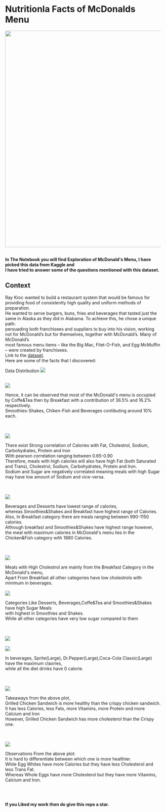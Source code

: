 # Nutritionla Facts of McDonalds Menu

<img src="https://raw.githubusercontent.com/mohan-gupta/EDA/main/McDonald's%20Menu/Plots/McDonalds.webp" width="1100" height="700"><br><br>

<b>In The Notebook you will find Exploration of McDonald's Menu, I have picked this data from Kaggle and<br>
I have tried to answer some of the questions mentioned with this dataset.</b><br>

## Context
Ray Kroc wanted to build a restaurant system that would be famous for providing food of consistently high quality and uniform methods of preparation.<br>
He wanted to serve burgers, buns, fries and beverages that tasted just the same in Alaska as they did in Alabama. To achieve this, he chose a unique path:<br>
persuading both franchisees and suppliers to buy into his vision, working not for McDonald’s but for themselves, together with McDonald’s. Many of McDonald’s<br>
most famous menu items – like the Big Mac, Filet-O-Fish, and Egg McMuffin – were created by franchisees.<br>
Link to the [dataset](https://www.kaggle.com/mcdonalds/nutrition-facts).<br>
Here are some of the facts that I discovered:<br>

Data Distribution
<img src ="https://github.com/Mohan-Gupta/EDA/blob/main/McDonald's%20Menu/Plots/datadist.png">
<br><br>

<img src="https://github.com/Mohan-Gupta/EDA/blob/main/McDonald's%20Menu/Plots/CategoryPie.png">
<p>Hence, it can be observed that most of the McDonald's menu is occupied by Coffe&Tea then by Breakfast with a contribution of 36.5% and 16.2% respectively.<br>
Smoothies-Shakes, Chiken-Fish and Beverages contibuting around 10% each.</p><br><br>

<img src="https://github.com/Mohan-Gupta/EDA/blob/main/McDonald's%20Menu/Plots/Corr_hearmap.png">
<p>There exist Strong correlation of Calories with Fat, Cholestrol, Sodium, Carbohydrates, Protein and Iron<br> With pearson correlation ranging between 0.65-0.90<br>
Therefore, meals with high calories will also have high Fat (both Saturated and Trans), Cholestrol, Sodium, Carbohydrates, Protein and Iron.<br>
Sodium and Sugar are negatively correlated meaning meals with high Sugar may have low amount of Sodium and vice-versa.</p><br><br>

<img src="https://github.com/Mohan-Gupta/EDA/blob/main/McDonald's%20Menu/Plots/CalsDist.png">
<p>Beverages and Desserts have lowest range of calories,<br>
whereas Smoothies&Shakes and Breakfast have highest range of Calories.<br>
Also, In Breakfast category there are meals ranging between 990-1150 calories.<br>
Although breakfast and Smoothies&Shakes have highest range however,<br>
the meal with maximum calories in McDonald's menu lies in the Chicken&Fish category with 1880 Calories.</p><br><br>

<img src="https://github.com/Mohan-Gupta/EDA/blob/main/McDonald's%20Menu/Plots/CholsDist.png">
<p>Meals with High Cholestrol are mainly from the Breakfast Category in the McDonald's menu,<br>
Apart From Breakfast all other categories have low cholestrols with minimum in beverages.<br><br>
  
<img src="https://github.com/Mohan-Gupta/EDA/blob/main/McDonald's%20Menu/Plots/SugarDist.png">
<p>Categories Like Desserts, Beverages,Coffe&Tea and Smoothies&Shakes have high Sugar Meals<br>
with highest in Smoothies and Shakes.<br>
While all other categories have very low sugar compared to them</p><br><br>

<img src="https://github.com/Mohan-Gupta/EDA/blob/main/McDonald's%20Menu/Plots/AvgCals.png">
<br><br>

<img src="https://github.com/Mohan-Gupta/EDA/blob/main/McDonald's%20Menu/Plots/bevgCals.png">
<p>In beverages, Sprite(Large), Dr.Pepper(Large),Coca-Cola Classic(Large) have the maximum claories,<br>
while all the diet drinks have 0 calorie.</p><br><br>
  
 <img src="https://github.com/Mohan-Gupta/EDA/blob/main/McDonald's%20Menu/Plots/GrilledVsCrispy.png">
<p>Takeaways from the above plot,<br>
Grilled Chicken Sandwich is more healthy than the crispy chicken sandwich.<br>
It has less Calories, less Fats, more Vitamins, more Protein and more Calcium and Iron<br>
However, Grilled Chicken Sandwich has more cholesterol than the Crispy one.
</p><br><br>

<img src="https://github.com/Mohan-Gupta/EDA/blob/main/McDonald's%20Menu/Plots/WholeVsWhite.png">
<p>Observations From the above plot: <br>
    It is hard to differentiate between which one is more healthier.<br>
    While Egg Whites have more Calories but they have less Cholesterol and less Trans Fat.<br>
    Whereas Whole Eggs have more Cholesterol but they have more Vitamins, Calcium and Iron.</p><br><br>
    
 <b>If you Liked my work then do give this repo a star.
